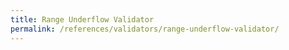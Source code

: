 ```yaml
---
title: Range Underflow Validator
permalink: /references/validators/range-underflow-validator/
---
```

